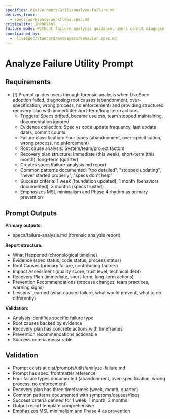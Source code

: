 ```yaml
---
specifies: dist/prompts/utils/analyze-failure.md
derives_from:
  - specs/workspace/workflows.spec.md
criticality: IMPORTANT
failure_mode: Without failure analysis guidance, users cannot diagnose and recover from LiveSpec adoption failures, losing investment and trust in methodology
constrained_by:
  - .livespec/standard/metaspecs/behavior.spec.md
---
```


# Analyze Failure Utility Prompt

## Requirements
- [!] Prompt guides users through forensic analysis when LiveSpec adoption failed, diagnosing root causes (abandonment, over-specification, wrong process, no enforcement) and providing structured recovery plan with immediate/short-term/long-term actions.
  - Triggers: Specs drifted, became useless, team stopped maintaining, documentation ignored
  - Evidence collection: Spec vs code update frequency, last update dates, commit counts
  - Failure classification: Four types (abandonment, over-specification, wrong process, no enforcement)
  - Root cause analysis: System/team/project factors
  - Recovery plan structure: Immediate (this week), short-term (this month), long-term (quarter)
  - Creates specs/failure-analysis.md report
  - Common patterns documented: "too detailed", "stopped updating", "never started properly", "specs don't help"
  - Success criteria: 1 week (foundation updated), 1 month (behaviors documented), 3 months (specs trusted)
  - Emphasizes MSL minimalism and Phase 4 rhythm as primary prevention

## Prompt Outputs

**Primary outputs:**
- specs/failure-analysis.md (forensic analysis report)

**Report structure:**
- What Happened (chronological timeline)
- Evidence (spec status, code status, process status)
- Root Causes (primary failure, contributing factors)
- Impact Assessment (quality score, trust level, technical debt)
- Recovery Plan (immediate, short-term, long-term actions)
- Prevention Recommendations (process changes, team practices, warning signs)
- Lessons Learned (what caused failure, what would prevent, what to do differently)

**Validation:**
- Analysis identifies specific failure type
- Root causes backed by evidence
- Recovery plan has concrete actions with timeframes
- Prevention recommendations actionable
- Success criteria measurable

## Validation

- Prompt exists at dist/prompts/utils/analyze-failure.md
- Prompt has spec: frontmatter reference
- Four failure types documented (abandonment, over-specification, wrong process, no enforcement)
- Recovery plan has three timeframes (week, month, quarter)
- Common patterns documented with symptoms/causes/fixes
- Success criteria defined for 1 week, 1 month, 3 months
- Output report template comprehensive
- Emphasizes MSL minimalism and Phase 4 as prevention
